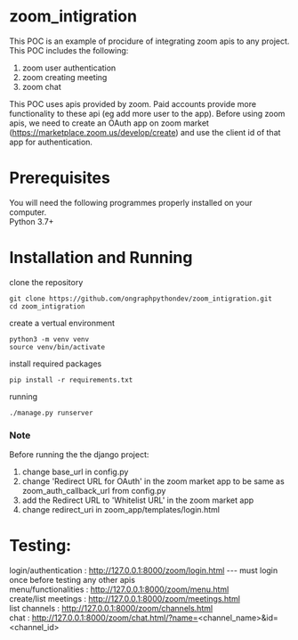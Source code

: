 # zoom_intigration
This POC is an example of procidure of integrating zoom apis to any project. This POC includes the following:
  1) zoom user authentication
  2) zoom creating meeting
  3) zoom chat

This POC uses apis provided by zoom. Paid accounts provide more functionality to these api (eg add more user to the app). Before using zoom apis, we need to create 
an OAuth app on zoom market (https://marketplace.zoom.us/develop/create) and use the client id of that app for authentication.
  
# Prerequisites
You will need the following programmes properly installed on your computer.<br>
Python 3.7+

# Installation and Running

clone the repository
```
git clone https://github.com/ongraphpythondev/zoom_intigration.git
cd zoom_intigration
```
create a vertual environment
```
python3 -m venv venv
source venv/bin/activate
```
install required packages
```
pip install -r requirements.txt
```
running
```
./manage.py runserver
```
### Note
Before running the the django project:
  1) change base_url in config.py 
  2) change 'Redirect URL for OAuth' in the zoom market app to be same as zoom_auth_callback_url from config.py 
  3) add the Redirect URL to 'Whitelist URL' in the zoom market app
  4) change redirect_uri in zoom_app/templates/login.html
  
# Testing:
login/authentication : http://127.0.0.1:8000/zoom/login.html  --- must login once before testing any other apis<br>
menu/functionalities : http://127.0.0.1:8000/zoom/menu.html<br>
create/list meetings : http://127.0.0.1:8000/zoom/meetings.html<br>
list channels : http://127.0.0.1:8000/zoom/channels.html<br>
chat : http://127.0.0.1:8000/zoom/chat.html/?name=<channel_name>&id=<channel_id>

